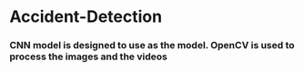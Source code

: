 # Accident-Detection

### CNN model is designed to use as the model. OpenCV is used to process the images and the videos
